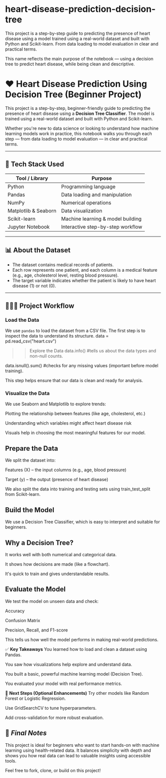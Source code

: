 # heart-disease-prediction-decision-tree
This project is a step-by-step guide to predicting the presence of heart disease using a model trained using a real-world dataset and built with Python and Scikit-learn. From data loading to model evaluation in clear and practical terms. 

This name reflects the main purpose of the notebook — using a decision tree to predict heart disease, while being clean and descriptive.

# ❤️ Heart Disease Prediction Using Decision Tree (Beginner Project)

This project is a step-by-step, beginner-friendly guide to predicting the presence of heart disease using a **Decision Tree Classifier**. The model is trained using a real-world dataset and built with Python and Scikit-learn.

Whether you're new to data science or looking to understand how machine learning models work in practice, this notebook walks you through each step — from data loading to model evaluation — in clear and practical terms.

---

## 🔧 Tech Stack Used

| Tool / Library   | Purpose                            |
|------------------|-------------------------------------|
| Python           | Programming language                |
| Pandas           | Data loading and manipulation       |
| NumPy            | Numerical operations                |
| Matplotlib & Seaborn | Data visualization              |
| Scikit-learn     | Machine learning & model building   |
| Jupyter Notebook | Interactive step-by-step workflow   |

---

## 📊 About the Dataset

- The dataset contains medical records of patients.
- Each row represents one patient, and each column is a medical feature (e.g., age, cholesterol level, resting blood pressure).
- The target variable indicates whether the patient is likely to have heart disease (1) or not (0).

---

## 🚶🏽‍♂️ Project Workflow

### **Load the Data**
We use `pandas` to load the dataset from a CSV file. The first step is to inspect the data to understand its structure.
data = pd.read_csv("heart.csv")

>> Explore the Data
data.info()  #tells us about the data types and non-null counts.

data.isnull().sum() #checks for any missing values (important before model training).

This step helps ensure that our data is clean and ready for analysis.

### **Visualize the Data**
We use Seaborn and Matplotlib to explore trends:

Plotting the relationship between features (like age, cholesterol, etc.)

Understanding which variables might affect heart disease risk

Visuals help in choosing the most meaningful features for our model.

## **Prepare the Data**
We split the dataset into:

Features (X) – the input columns (e.g., age, blood pressure)

Target (y) – the output (presence of heart disease)

We also split the data into training and testing sets using train_test_split from Scikit-learn.

##  **Build the Model**
We use a Decision Tree Classifier, which is easy to interpret and suitable for beginners.

## Why a Decision Tree?

It works well with both numerical and categorical data.

It shows how decisions are made (like a flowchart).

It's quick to train and gives understandable results.

## **Evaluate the Model**
We test the model on unseen data and check:

Accuracy

Confusion Matrix

Precision, Recall, and F1-score

This tells us how well the model performs in making real-world predictions.


✅ **Key Takeaways**
You learned how to load and clean a dataset using Pandas.

You saw how visualizations help explore and understand data.

You built a basic, powerful machine learning model (Decision Tree).

You evaluated your model with real performance metrics.


🧠 **Next Steps (Optional Enhancements)**
Try other models like Random Forest or Logistic Regression.

Use GridSearchCV to tune hyperparameters.

Add cross-validation for more robust evaluation.


## 💬 *Final Notes*
This project is ideal for beginners who want to start hands-on with machine learning using health-related data. It balances simplicity with depth and shows you how real data can lead to valuable insights using accessible tools.

Feel free to fork, clone, or build on this project!

